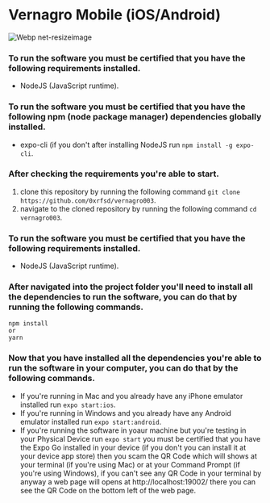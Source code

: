 # Vernagro Mobile (iOS/Android)
![Webp net-resizeimage](https://user-images.githubusercontent.com/64338100/136867435-b09c4c2b-1b11-4569-8be3-93c98bb04184.jpg)

### To run the software you must be certified that you have the following requirements installed.
- NodeJS (JavaScript runtime).

### To run the software you must be certified that you have the following npm (node package manager) dependencies globally installed.
- expo-cli (if you don't after installing NodeJS run ```npm install -g expo-cli```.

### After checking the requirements you're able to start.
1. clone this repository by running the following command ```git clone https://github.com/0xrfsd/vernagro003```.
2. navigate to the cloned repository by running the following command ```cd vernagro003```.

### To run the software you must be certified that you have the following requirements installed.
- NodeJS (JavaScript runtime).

### After navigated into the project folder you'll need to install all the dependencies to run the software, you can do that by running the following commands.
``` 
npm install
or
yarn
```

### Now that you have installed all the dependencies you're able to run the software in your computer, you can do that by the following commands.
- If you're running in Mac and you already have any iPhone emulator installed run ```expo start:ios```.
- If you're running in Windows and you already have any Android emulator installed run ```expo start:android```.
- If you're running the software in yoaur machine but you're testing in your Physical Device run ```expo start``` you must be certified that you have the Expo Go installed in your device (if you don't you can install it at your device app store) then you scam the QR Code which will shows at your terminal (if you're using Mac) or at your Command Prompt (if you're using Windows), if you can't see any QR Code in your terminal by anyway a web page will opens at http://localhost:19002/ there you can see the QR Code on the bottom left of the web page.
